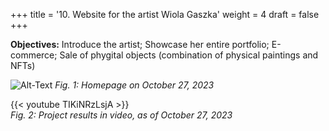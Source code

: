 +++
title = '10. Website for the artist Wiola Gaszka'
weight = 4
draft = false
+++

**Objectives:** Introduce the artist; Showcase her entire portfolio; E-commerce; Sale of phygital objects (combination of physical paintings and NFTs)





![Alt-Text](/img/p10.1.jpg)
*Fig. 1: Homepage on October 27, 2023*  

{{< youtube TIKiNRzLsjA >}}  
*Fig. 2: Project results in video, as of October 27, 2023*